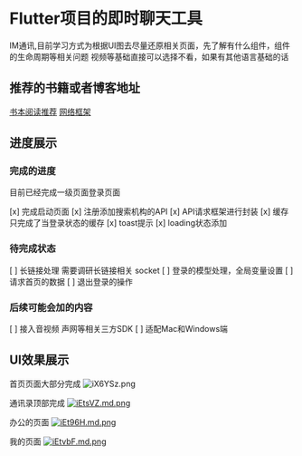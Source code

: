 # Flutter项目的即时聊天工具

IM通讯,目前学习方式为根据UI图去尽量还原相关页面，先了解有什么组件，组件的生命周期等相关问题
视频等基础直接可以选择不看，如果有其他语言基础的话

## 推荐的书籍或者博客地址

[书本阅读推荐](https://book.flutterchina.club/)
[网络框架](https://www.cnblogs.com/stars-one/p/15120235.html)

## 进度展示

### 完成的进度
目前已经完成一级页面登录页面

[x] 完成启动页面
[x] 注册添加搜索机构的API
[x] API请求框架进行封装
[x] 缓存只完成了当登录状态的缓存
[x] toast提示
[x] loading状态添加

### 待完成状态

[ ] 长链接处理 需要调研长链接相关 socket
[ ] 登录的模型处理，全局变量设置
[ ] 请求首页的数据
[ ] 退出登录的操作

### 后续可能会加的内容

[ ] 接入音视频 声网等相关三方SDK
[ ] 适配Mac和Windows端

## UI效果展示

首页页面大部分完成
![iX6YSz.png](https://i.328888.xyz/2023/04/13/iX6YSz.png)

通讯录顶部完成
[![iEtsVZ.md.png](https://i.328888.xyz/2023/04/16/iEtsVZ.md.png)](https://imgloc.com/i/iEtsVZ)

办公的页面
[![iEt96H.md.png](https://i.328888.xyz/2023/04/16/iEt96H.md.png)](https://imgloc.com/i/iEt96H)

我的页面
[![iEtvbF.md.png](https://i.328888.xyz/2023/04/16/iEtvbF.md.png)](https://imgloc.com/i/iEtvbF)

